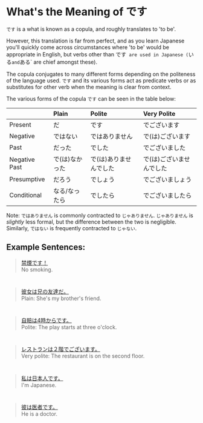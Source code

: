 # What's the Meaning of です

`です` is a what is known as a copula, and roughly translates to 'to be'.

However, this translation is far from perfect, and as you learn Japanese you'll quickly come across circumstances where 'to be' would be appropriate in English, but verbs other than  です` are used in Japanese (`いる` and `ある` are chief amongst these).

The copula conjugates to many different forms depending on the politeness of the language used. 
`です` and its various forms act as predicate verbs or as substitutes for other verb when the meaning is clear from context.

The various forms of the copula `です` can be seen in the table below:

||Plain|Polite|Very Polite|
|:--|:--|:--|:--|
|Present|だ|です|でございます|
|Negative|ではない|ではありません|で(は)ございます|
|Past|だった|でした|でございました|
|Negative Past|で(は)なかった|で(は)ありませんでした|で(は)ございませんでした|
|Presumptive|だろう|でしょう|でございましょう|
|Conditional|なる/なったら|でしたら|でございましたら|

Note: `ではありません` is commonly contracted to `じゃありません`. `じゃありません` is *slightly* less formal, but the difference between the two is negligible. Similarly, `ではない` is frequently contracted to `じゃない`.

## Example Sentences:
> [禁煙です！]()  
> No smoking.

#

> [彼女は兄の友達だ。]()  
> Plain: She's my brother's friend.

#

> [自賠は4時からです。]()  
> Polite: The play starts at three o'clock.

#

> [レストランは２階でございます。]()  
> Very polite: The restaurant is on the second floor.

#

> [私は日本人です。]()  
> I'm Japanese.

#

> [彼は医者です。]()  
> He is a doctor.


